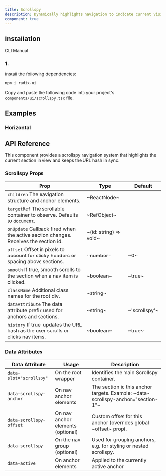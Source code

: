 ```yaml
---
title: Scrollspy
description: Dynamically highlights navigation to indicate current visible section in viewport during page scroll
component: true
---
```


## Installation

CLI
Manual

### 1.

Install the following dependencies:

```bash
npm i radix-ui
```

Copy and paste the following code into your project's `components/ui/scrollspy.tsx` file.

## Examples

### Horizontal

## API Reference

This component provides a scrollspy navigation system that highlights the current section in view and keeps the URL hash in sync.

### Scrollspy Props

| **Prop**                                                                            | **Type**               | **Default**   |
| ----------------------------------------------------------------------------------- | ---------------------- | ------------- |
| `children` The navigation structure and anchor elements.                            | ~ReactNode~            |               |
| `targetRef` The scrollable container to observe. Defaults to `document`.            | ~RefObject\~           |               |
| `onUpdate` Callback fired when the active section changes. Receives the section id. | ~(id: string) => void~ |               |
| `offset` Offset in pixels to account for sticky headers or spacing above sections.  | ~number~               | ~0~           |
| `smooth` If true, smooth scrolls to the section when a nav item is clicked.         | ~boolean~              | ~true~        |
| `className` Additional class names for the root div.                                | ~string~               |               |
| `dataAttribute` The data attribute prefix used for anchors and sections.            | ~string~               | ~'scrollspy'~ |
| `history` If true, updates the URL hash as the user scrolls or clicks nav items.    | ~boolean~              | ~true~        |

### Data Attributes

| **Data Attribute**      | **Usage**                         | **Description**                                                                  |
| ----------------------- | --------------------------------- | -------------------------------------------------------------------------------- |
| `data-slot="scrollspy"` | On the root wrapper               | Identifies the main Scrollspy container.                                         |
| `data-scrollspy-anchor` | On nav anchor elements            | The section id this anchor targets. Example: ~data-scrollspy-anchor="section-1"~ |
| `data-scrollspy-offset` | On nav anchor elements (optional) | Custom offset for this anchor (overrides global ~offset~ prop).                  |
| `data-scrollspy`        | On the nav group (optional)       | Used for grouping anchors, e.g. for styling or nested scrollspy.                 |
| `data-active`           | On anchor elements                | Applied to the currently active anchor.                                          |
